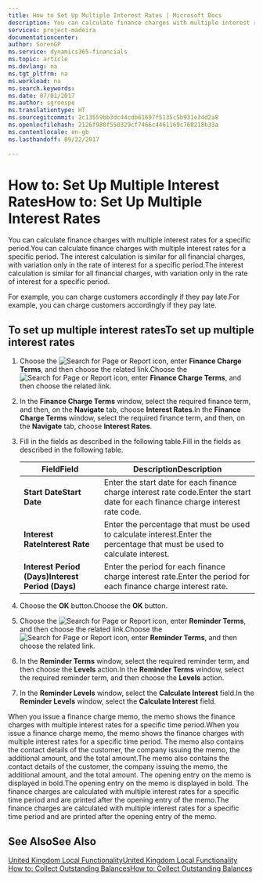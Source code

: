 ```yaml
---
title: How to Set Up Multiple Interest Rates | Microsoft Docs
description: You can calculate finance charges with multiple interest rates for a specific period. The interest calculation is similar for all financial charges, with variation only in the rate of interest for a specific period.
services: project-madeira
documentationcenter: 
author: SorenGP
ms.service: dynamics365-financials
ms.topic: article
ms.devlang: na
ms.tgt_pltfrm: na
ms.workload: na
ms.search.keywords: 
ms.date: 07/01/2017
ms.author: sgroespe
ms.translationtype: HT
ms.sourcegitcommit: 2c13559bb3dc44cdb61697f5135c5b931e34d2a8
ms.openlocfilehash: 2126f980f550329cf7466c4461169c760218b33a
ms.contentlocale: en-gb
ms.lasthandoff: 09/22/2017

---
```

# <a name="how-to-set-up-multiple-interest-rates"></a><span data-ttu-id="b0c07-104">How to: Set Up Multiple Interest Rates</span><span class="sxs-lookup"><span data-stu-id="b0c07-104">How to: Set Up Multiple Interest Rates</span></span>
<span data-ttu-id="b0c07-105">You can calculate finance charges with multiple interest rates for a specific period.</span><span class="sxs-lookup"><span data-stu-id="b0c07-105">You can calculate finance charges with multiple interest rates for a specific period.</span></span> <span data-ttu-id="b0c07-106">The interest calculation is similar for all financial charges, with variation only in the rate of interest for a specific period.</span><span class="sxs-lookup"><span data-stu-id="b0c07-106">The interest calculation is similar for all financial charges, with variation only in the rate of interest for a specific period.</span></span>  

<span data-ttu-id="b0c07-107">For example, you can charge customers accordingly if they pay late.</span><span class="sxs-lookup"><span data-stu-id="b0c07-107">For example, you can charge customers accordingly if they pay late.</span></span>  

## <a name="to-set-up-multiple-interest-rates"></a><span data-ttu-id="b0c07-108">To set up multiple interest rates</span><span class="sxs-lookup"><span data-stu-id="b0c07-108">To set up multiple interest rates</span></span>  

1.  <span data-ttu-id="b0c07-109">Choose the ![Search for Page or Report](../../media/ui-search/search_small.png "Search for Page or Report icon") icon, enter **Finance Charge Terms**, and then choose the related link.</span><span class="sxs-lookup"><span data-stu-id="b0c07-109">Choose the ![Search for Page or Report](../../media/ui-search/search_small.png "Search for Page or Report icon") icon, enter **Finance Charge Terms**, and then choose the related link.</span></span>  
2.  <span data-ttu-id="b0c07-110">In the **Finance Charge Terms** window, select the required finance term, and then, on the **Navigate** tab, choose **Interest Rates**.</span><span class="sxs-lookup"><span data-stu-id="b0c07-110">In the **Finance Charge Terms** window, select the required finance term, and then, on the **Navigate** tab, choose **Interest Rates**.</span></span>  
3.  <span data-ttu-id="b0c07-111">Fill in the fields as described in the following table.</span><span class="sxs-lookup"><span data-stu-id="b0c07-111">Fill in the fields as described in the following table.</span></span>  

    |<span data-ttu-id="b0c07-112">Field</span><span class="sxs-lookup"><span data-stu-id="b0c07-112">Field</span></span>|<span data-ttu-id="b0c07-113">Description</span><span class="sxs-lookup"><span data-stu-id="b0c07-113">Description</span></span>|  
    |---------------------------------|---------------------------------------|  
    |<span data-ttu-id="b0c07-114">**Start Date**</span><span class="sxs-lookup"><span data-stu-id="b0c07-114">**Start Date**</span></span>|<span data-ttu-id="b0c07-115">Enter the start date for each finance charge interest rate code.</span><span class="sxs-lookup"><span data-stu-id="b0c07-115">Enter the start date for each finance charge interest rate code.</span></span>|  
    |<span data-ttu-id="b0c07-116">**Interest Rate**</span><span class="sxs-lookup"><span data-stu-id="b0c07-116">**Interest Rate**</span></span>|<span data-ttu-id="b0c07-117">Enter the percentage that must be used to calculate interest.</span><span class="sxs-lookup"><span data-stu-id="b0c07-117">Enter the percentage that must be used to calculate interest.</span></span>|  
    |<span data-ttu-id="b0c07-118">**Interest Period (Days)**</span><span class="sxs-lookup"><span data-stu-id="b0c07-118">**Interest Period (Days)**</span></span>|<span data-ttu-id="b0c07-119">Enter the period for each finance charge interest rate.</span><span class="sxs-lookup"><span data-stu-id="b0c07-119">Enter the period for each finance charge interest rate.</span></span>|  

4.  <span data-ttu-id="b0c07-120">Choose the **OK** button.</span><span class="sxs-lookup"><span data-stu-id="b0c07-120">Choose the **OK** button.</span></span>  
5.  <span data-ttu-id="b0c07-121">Choose the ![Search for Page or Report](../../media/ui-search/search_small.png "Search for Page or Report icon") icon, enter **Reminder Terms**, and then choose the related link.</span><span class="sxs-lookup"><span data-stu-id="b0c07-121">Choose the ![Search for Page or Report](../../media/ui-search/search_small.png "Search for Page or Report icon") icon, enter **Reminder Terms**, and then choose the related link.</span></span>  
6.  <span data-ttu-id="b0c07-122">In the **Reminder Terms** window, select the required reminder term, and then choose the **Levels** action.</span><span class="sxs-lookup"><span data-stu-id="b0c07-122">In the **Reminder Terms** window, select the required reminder term, and then choose the **Levels** action.</span></span>  
7.  <span data-ttu-id="b0c07-123">In the **Reminder Levels** window, select the **Calculate Interest** field.</span><span class="sxs-lookup"><span data-stu-id="b0c07-123">In the **Reminder Levels** window, select the **Calculate Interest** field.</span></span>  

 <span data-ttu-id="b0c07-124">When you issue a finance charge memo, the memo shows the finance charges with multiple interest rates for a specific time period.</span><span class="sxs-lookup"><span data-stu-id="b0c07-124">When you issue a finance charge memo, the memo shows the finance charges with multiple interest rates for a specific time period.</span></span> <span data-ttu-id="b0c07-125">The memo also contains the contact details of the customer, the company issuing the memo, the additional amount, and the total amount.</span><span class="sxs-lookup"><span data-stu-id="b0c07-125">The memo also contains the contact details of the customer, the company issuing the memo, the additional amount, and the total amount.</span></span> <span data-ttu-id="b0c07-126">The opening entry on the memo is displayed in bold.</span><span class="sxs-lookup"><span data-stu-id="b0c07-126">The opening entry on the memo is displayed in bold.</span></span> <span data-ttu-id="b0c07-127">The finance charges are calculated with multiple interest rates for a specific time period and are printed after the opening entry of the memo.</span><span class="sxs-lookup"><span data-stu-id="b0c07-127">The finance charges are calculated with multiple interest rates for a specific time period and are printed after the opening entry of the memo.</span></span>  

## <a name="see-also"></a><span data-ttu-id="b0c07-128">See Also</span><span class="sxs-lookup"><span data-stu-id="b0c07-128">See Also</span></span>  
[<span data-ttu-id="b0c07-129">United Kingdom Local Functionality</span><span class="sxs-lookup"><span data-stu-id="b0c07-129">United Kingdom Local Functionality</span></span>](united-kingdom-local-functionality.md)  
[<span data-ttu-id="b0c07-130">How to: Collect Outstanding Balances</span><span class="sxs-lookup"><span data-stu-id="b0c07-130">How to: Collect Outstanding Balances</span></span>](../../receivables-collect-outstanding-balances.md)   

